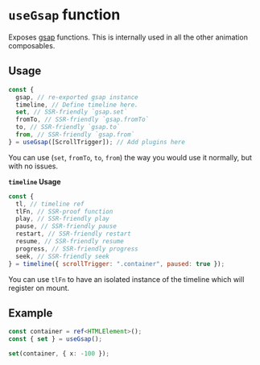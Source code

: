 # `useGsap` function

Exposes [gsap][gsap-href] functions. This is internally used in all the other animation composables.

## Usage

```js
const {
  gsap, // re-exported gsap instance
  timeline, // Define timeline here.
  set, // SSR-friendly `gsap.set`
  fromTo, // SSR-friendly `gsap.fromTo`
  to, // SSR-friendly `gsap.to`
  from, // SSR-friendly `gsap.from`
} = useGsap([ScrollTrigger]); // Add plugins here
```

You can use (`set`, `fromTo`, `to`, `from`) the way you would use it normally, but with no issues.

**`timeline` Usage**

```js
const {
  tl, // timeline ref
  tlFn, // SSR-proof function
  play, // SSR-friendly play
  pause, // SSR-friendly pause
  restart, // SSR-friendly restart
  resume, // SSR-friendly resume
  progress, // SSR-friendly progress
  seek, // SSR-friendly seek
} = timeline({ scrollTrigger: ".container", paused: true });
```

You can use `tlFn` to have an isolated instance of the timeline which will register on mount.

## Example

```ts
const container = ref<HTMLElement>();
const { set } = useGsap();

set(container, { x: -100 });
```

[gsap-href]: https://gsap.com/
